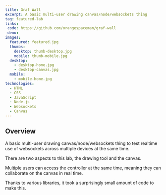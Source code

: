 ```yaml
---
title: Graf Wall
excerpt: A basic multi-user drawing canvas/node/websockets thing
tag: featured-lab
links:
 code: https://github.com/orangespaceman/graf-wall
 demo:
images:
  featured: featured.jpg
  thumbs:
    desktop: thumb-desktop.jpg
    mobile: thumb-mobile.jpg
  desktop:
    - desktop-home.jpg
    - desktop-canvas.jpg
  mobile:
    - mobile-home.jpg
technologies:
  - HTML
  - CSS
  - JavaScript
  - Node.js
  - Websockets
  - Canvas
---
```


## Overview

A basic multi-user drawing canvas/node/websockets thing to test realtime use of websockets across multiple devices at the same time.

There are two aspects to this lab, the drawing tool and the canvas.

Multiple users can access the controller at the same time, meaning they can collaborate on the canvas in real time.

Thanks to various libraries, it took a surprisingly small amount of code to make this.
